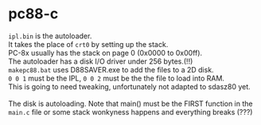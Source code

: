 # pc88-c 
`ipl.bin` is the autoloader.<br>
It takes the place of `crt0` by setting up the stack.<br>
PC-8x usually has the stack on page 0 (0x0000 to 0x00ff).<br>
The autoloader has a disk I/O driver under 256 bytes.(!!)<br>
`makepc88.bat` uses D88SAVER.exe to add the files to a 2D disk.<br>
`0 0 1` must be the IPL, `0 0 2` must be the the file to load into RAM.<br>
This is going to need tweaking, unfortunately not adapted to sdasz80 yet.<br>
<br>
The disk is autoloading. Note that main() must be the FIRST function in the<br>
`main.c` file or some stack wonkyness happens and everything breaks (???)<br>
